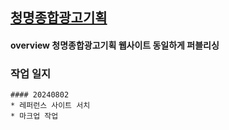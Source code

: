 ## [청명종합광고기획](https://cmcm.co.kr/)
#### overview 청명종합광고기획 웹사이트 동일하게 퍼블리싱

### 작업 일지
```
#### 20240802
* 레퍼런스 사이트 서치
* 마크업 작업
```